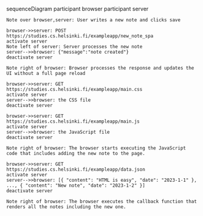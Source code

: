 sequenceDiagram
    participant browser
    participant server

    Note over browser,server: User writes a new note and clicks save

    browser->>server: POST https://studies.cs.helsinki.fi/exampleapp/new_note_spa
    activate server
    Note left of server: Server processes the new note
    server-->>browser: {"message":"note created"}
    deactivate server
    
    Note right of browser: Browser processes the response and updates the UI without a full page reload

    browser->>server: GET https://studies.cs.helsinki.fi/exampleapp/main.css
    activate server
    server-->>browser: the CSS file
    deactivate server   

    browser->>server: GET https://studies.cs.helsinki.fi/exampleapp/main.js
    activate server
    server-->>browser: the JavaScript file
    deactivate server

    Note right of browser: The browser starts executing the JavaScript code that includes adding the new note to the page.

    browser->>server: GET https://studies.cs.helsinki.fi/exampleapp/data.json
    activate server
    server-->>browser: [{ "content": "HTML is easy", "date": "2023-1-1" }, ..., { "content": "New note", "date": "2023-1-2" }]
    deactivate server

    Note right of browser: The browser executes the callback function that renders all the notes including the new one.

